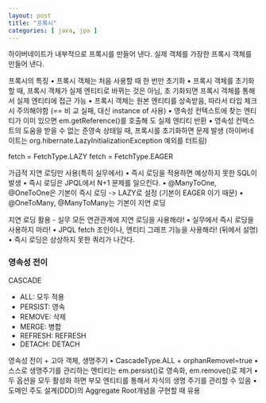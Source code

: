 ```yaml
---
layout: post
title: "프록시"
categories: [ java, jpa ]
---
```


하이버네이트가 내부적으로 프록시를 만들어 낸다. 실제 객체를 가장한 프록시 객체를 만들어 낸다.


프록시의 특징
• 프록시 객체는 처음 사용할 때 한 번만 초기화
• 프록시 객체를 초기화 할 때, 프록시 객체가 실제 엔티티로 바뀌는 것은 아님, 초
기화되면 프록시 객체를 통해서 실제 엔티티에 접근 가능
• 프록시 객체는 원본 엔티티를 상속받음, 따라서 타입 체크시 주의해야함 (== 비
교 실패, 대신 instance of 사용)
• 영속성 컨텍스트에 찾는 엔티티가 이미 있으면 em.getReference()를 호출해
도 실제 엔티티 반환
• 영속성 컨텍스트의 도움을 받을 수 없는 준영속 상태일 때, 프록시를 초기화하면
문제 발생
(하이버네이트는 org.hibernate.LazyInitializationException 예외를 터트림)

fetch = FetchType.LAZY
fetch = FetchType.EAGER

가급적 지연 로딩만 사용(특히 실무에서)
• 즉시 로딩을 적용하면 예상하지 못한 SQL이 발생
• 즉시 로딩은 JPQL에서 N+1 문제를 일으킨다.
• @ManyToOne, @OneToOne은 기본이 즉시 로딩 -> LAZY로 설정 (기본이 EAGER 이기 때문)
• @OneToMany, @ManyToMany는 기본이 지연 로딩

지연 로딩 활용 - 실무
모든 연관관계에 지연 로딩을 사용해라!
• 실무에서 즉시 로딩을 사용하지 마라!
• JPQL fetch 조인이나, 엔티티 그래프 기능을 사용해라!
(뒤에서 설명)
• 즉시 로딩은 상상하지 못한 쿼리가 나간다.



### 영속성 전이
CASCADE
- ALL: 모두 적용
- PERSIST: 영속
- REMOVE: 삭제
- MERGE: 병합
- REFRESH: REFRESH
- DETACH: DETACH


영속성 전이 + 고아 객체, 생명주기
• CascadeType.ALL + orphanRemovel=true
• 스스로 생명주기를 관리하는 엔티티는 em.persist()로 영속화,
em.remove()로 제거
• 두 옵션을 모두 활성화 하면 부모 엔티티를 통해서 자식의 생명
주기를 관리할 수 있음
• 도메인 주도 설계(DDD)의 Aggregate Root개념을 구현할 때
유용